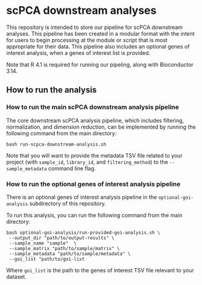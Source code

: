 # scPCA downstream analyses

This repository is intended to store our pipeline for scPCA downstream analyses.
This pipeline has been created in a modular format with the intent for users to begin processing at the module or script that is most appropriate for their data.
This pipeline also includes an optional genes of interest analysis, when a genes of interest list is provided.

Note that R 4.1 is required for running our pipeling, along with Bioconductor 3.14.

## How to run the analysis

### How to run the main scPCA downstream analysis pipeline

The core downstream scPCA analysis pipeline, which includes filtering, normalization, and dimension reduction, can be implemented by running the following command from the main directory:

`bash run-scpca-downstream-analysis.sh`

Note that you will want to provide the metadata TSV file related to your project (with `sample_id`, `library_id`, and `filtering_method`) to the `--sample_metadata` command line flag.

### How to run the optional genes of interest analysis pipeline

There is an optional genes of interest analysis pipeline in the `optional-goi-analysis` subdirectory of this repository.

To run this analysis, you can run the following command from the main directory:

```
bash optional-goi-analysis/run-provided-goi-analysis.sh \
 --output_dir "path/to/output-results" \
 --sample_name "sample"  \
 --sample_matrix "path/to/sample/matrix" \
 --sample_metadata "path/to/sample/metadata" \
 --goi_list "path/to/goi-list
```

Where `goi_list` is the path to the genes of interest TSV file relevant to your dataset.
